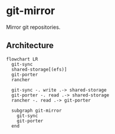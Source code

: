 # git-mirror

Mirror git repositories.

## Architecture

```mermaid
flowchart LR
  git-sync
  shared-storage[(efs)]
  git-porter
  rancher

  git-sync -. write .-> shared-storage
  git-porter -. read .-> shared-storage
  rancher -. read .-> git-porter

  subgraph git-mirror
    git-sync
    git-porter
  end
```

